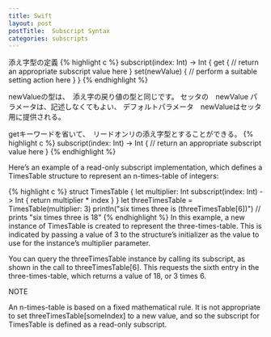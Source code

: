 ```yaml
---
title: Swift
layout: post
postTitle:  Subscript Syntax
categories: subscripts
---
```


添え字型の定義
{% highlight c %}
subscript(index: Int) -> Int {
    get {
        // return an appropriate subscript value here
    }
    set(newValue) {
        // perform a suitable setting action here
    }
}
{% endhighlight %}

newValueの型は、　添え字の戻り値の型と同じです。
セッタの　newValue パラメータは、記述しなくてもよい、
デフォルトパラメータ　newValueはセッタ用に提供される。

getキーワードを省いて、　リードオンリの添え字型とすることができる。 
{% highlight c %}
subscript(index: Int) -> Int {
    // return an appropriate subscript value here
}
{% endhighlight %}


Here’s an example of a read-only subscript implementation, which defines a TimesTable structure to represent an n-times-table of integers:

{% highlight c %}
struct TimesTable {
    let multiplier: Int
    subscript(index: Int) -> Int {
        return multiplier * index
    }
}
let threeTimesTable = TimesTable(multiplier: 3)
println("six times three is \(threeTimesTable[6])")
// prints "six times three is 18"
{% endhighlight %}
In this example, a new instance of TimesTable is created to represent the three-times-table. This is indicated by passing a value of 3 to the structure’s initializer as the value to use for the instance’s multiplier parameter.

You can query the threeTimesTable instance by calling its subscript, as shown in the call to threeTimesTable[6]. This requests the sixth entry in the three-times-table, which returns a value of 18, or 3 times 6.

NOTE

An n-times-table is based on a fixed mathematical rule. It is not appropriate to set threeTimesTable[someIndex] to a new value, and so the subscript for TimesTable is defined as a read-only subscript.